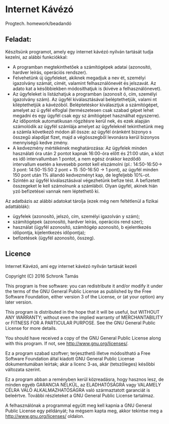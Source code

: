 # Internet Kávézó
Progtech. homework/beadandó

## Feladat:

Készítsünk programot, amely egy internet kávézó nyilván
tartását tudja kezelni, az alábbi 
funkciókkal:  
* A programban megtekinthetőek a számítógépek adatai 
(azonosító, hardver leírás, 
operációs rendszer).  
* Felvehetünk új ügyfeleket, akiknek megadjuk a nev
ét, személyi igazolvány számát, 
címét, valamint felhasználónevét és jelszavát. Az adato
kat a későbbiekben 
módosíthatjuk is (kivéve a felhasználónevet).  
* Az ügyfeleket is listázhatjuk a programban (azonosít
ó, cím, személyi igazolvány 
szám). Az ügyfél kiválasztásával beléptethetjük, valami
nt kiléptethetjük a kávézóból. 
Beléptetéskor kiválasztjuk a számítógépet, amelyet az ü
gyfél elfoglal (természetesen 
csak szabad gépet lehet megadni és egy ügyfél csak egy sz
ámítógépet használhat 
egyszerre). Az időpontok automatikusan rögzítésre kerül
nek, és ezek alapján 
számolódik az ügyfél számlája amelyet az ügyfeleknél 
tekinthetünk meg a számla 
következő módon áll össze: az ügyfél óránként bizonyo
s összegű alapdíjat fizet, majd 
a végösszegből levonásra kerül bizonyos mennyiségű kedve
zmény. 
* A kedvezmény mértékének meghatározása: Az ügyfelek 
minden használati óra után 
2 pontot kapnak 16:00-óra előtt és 21:00 után, a közt
es idő intervallumban 1 pontot, a 
nem egész órakkor kezdődő intervallum esetén a kevesebb
 pontot kell elszámolni 
(pl.: 14:50-16:50-> 3 pont: 14:50-15:50 2 pont + 15
:50-16:50  -> 1 pont), az ügyfél 
minden 150 pont után 1% állandó kedvezményt kap, de
 legfeljebb 10%-ot.  
* Szintén az ügyfél kiválasztásával végezhetünk befize
tést. A befizetett összegeket le 
kell számolnunk a számlából. Olyan ügyfél, akinek hián
yzó befizetései vannak nem 
léptethető ki. 

Az adatbázis az alábbi adatokat tárolja (ezek még nem
 feltétlenül a fizikai adattáblák):  
* ügyfelek (azonosító, jelszó, cím, személyi igazolván
y szám);  
* számítógépek (azonosító, hardver leírás, operációs rend
szer);  
* használat (ügyfél azonosító, számítógép azonosító, b
ejelentkezés időpontja, 
kijelentkezés időpontja);  
* befizetések (ügyfél azonosító, összeg).  

## Licence

 Internet Kávézó, ami egy internet kávézó nyílván tartását kezeli
 
 Copyright (C) 2016  Schronk Tamás

 This program is free software: you can redistribute it and/or modify
 it under the terms of the GNU General Public License as published by
 the Free Software Foundation, either version 3 of the License, or
 (at your option) any later version.

 This program is distributed in the hope that it will be useful,
 but WITHOUT ANY WARRANTY; without even the implied warranty of
 MERCHANTABILITY or FITNESS FOR A PARTICULAR PURPOSE.  See the
 GNU General Public License for more details.

 You should have received a copy of the GNU General Public License
 along with this program.  If not, see <http://www.gnu.org/licenses/>.

 
 Ez a program szabad szoftver; terjeszthető illetve módosítható a 
 Free Software Foundation által kiadott GNU General Public License
 dokumentumában leírtak; akár a licenc 3-as, akár (tetszőleges) későbbi 
 változata szerint.

 Ez a program abban a reményben kerül közreadásra, hogy hasznos lesz, 
 de minden egyéb GARANCIA NÉLKÜL, az ELADHATÓSÁGRA vagy VALAMELY CÉLRA 
 VALÓ ALKALMAZHATÓSÁGRA való származtatott garanciát is beleértve. 
 További részleteket a GNU General Public License tartalmaz.

 A felhasználónak a programmal együtt meg kell kapnia a GNU General 
 Public License egy példányát; ha mégsem kapta meg, akkor
 tekintse meg a <http://www.gnu.org/licenses/> oldalon.
